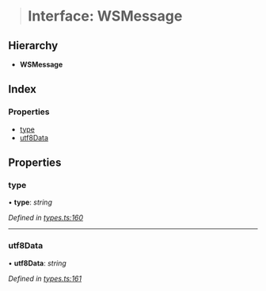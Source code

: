 > # Interface: WSMessage

## Hierarchy

* **WSMessage**

## Index

### Properties

* [type](_types_.wsmessage.md#type)
* [utf8Data](_types_.wsmessage.md#utf8data)

## Properties

###  type

• **type**: *string*

*Defined in [types.ts:160](https://github.com/0xProject/0x-mesh/blob/9ff2bf1/rpc/clients/typescript/src/types.ts#L160)*

___

###  utf8Data

• **utf8Data**: *string*

*Defined in [types.ts:161](https://github.com/0xProject/0x-mesh/blob/9ff2bf1/rpc/clients/typescript/src/types.ts#L161)*
